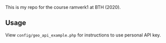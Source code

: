 This is my repo for the course ramverk1 at BTH (2020).

## Usage
View `config/geo_api_example.php` for instructions to use personal API key.
